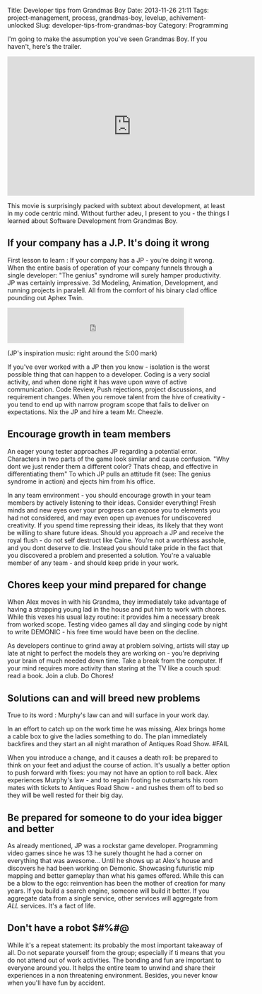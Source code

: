 Title: Developer tips from Grandmas Boy
Date: 2013-11-26 21:11
Tags: project-management, process, grandmas-boy, levelup, achivement-unlocked
Slug: developer-tips-from-grandmas-boy
Category: Programming

I'm going to make the assumption you've seen Grandmas Boy. If you haven't, here's the trailer.

<iframe width="560" height="315" src="http://www.youtube.com/embed/rQ9y4ro4Aw4" frameborder="0" allowfullscreen></iframe>

This movie is surprisingly packed with subtext about development, at least in my code centric mind. Without further adeu, I present to you - the things I learned about Software Development from Grandmas Boy.


<!--  More -->

If your company has a J.P. It's doing it wrong
----------------------------------------------

First lesson to learn : If your company has a JP - you're doing it wrong. When the entire basis of operation of your company funnels through a single developer: "The genius" syndrome will surely hamper productivity. JP was certainly impressive. 3d Modeling, Animation, Development, and running projects in paralell. All from the comfort of his binary clad office pounding out Aphex Twin.

<iframe width="400" height="80" src="https://rd.io/i/QU4qZjdedsSL" frameborder="0"></iframe>

(JP's inspiration music: right around the 5:00 mark)

If you've ever worked with a JP then you know - isolation is the worst possible thing that can happen to a developer. Coding is a very social activity, and when done right it has wave upon wave of active communication. Code Review, Push rejections, project discussions, and requirement changes. When you remove talent from the hive of creativity - you tend to end up with narrow program scope that fails to deliver on expectations. Nix the JP and hire a team Mr. Cheezle.

Encourage growth in team members
--------------------------------

An eager young tester approaches JP regarding a potential error. Characters in two parts of the game look similar and cause confusion. "Why dont we just render them a different color? Thats cheap, and effective in differentiating them" To which JP pulls an attitude fit (see: The genius syndrome in action) and ejects him from his office.

In any team environment - you should encourage growth in your team members by actively listening to their ideas. Consider everything! Fresh minds and new eyes over your progress can expose you to elements you had not considered, and may even open up avenues for undiscovered creativity. If you spend time repressing their ideas, its likely that they wont be willing to share future ideas. Should you approach a JP and receive the royal flush - do not self destruct like Caine. You're not a worthless asshole, and you dont deserve to die. Instead you should take pride in the fact that you discovered a problem and presented a solution.  You're a valuable member of any team - and should keep pride in your work.

Chores keep your mind prepared for change
-----------------------------------------

When Alex moves in with his Grandma, they immediately take advantage of having a strapping young lad in the house and put him to work with chores. While this vexes his usual lazy routine: it provides him a necessary break from worked scope. Testing video games all day and slinging code by night to write DEMONIC - his free time would have been on the decline.

As developers continue to grind away at problem solving, artists will stay up late at night to perfect the models they are working on - you're depriving your brain of much needed down time. Take a break from the computer. If your mind requires more activity than staring at the TV like a couch spud: read a book. Join a club. Do Chores!


Solutions can and will breed new problems
------------------------------------------

True to its word : Murphy's law can and will surface in your work day.

In an effort to catch up on the work time he was missing, Alex brings home a cable box to give the ladies something to do. The plan immediately backfires and they start an all night marathon of Antiques Road Show. #FAIL

When you introduce a change, and it causes a death roll: be prepared to think on your feet and adjust the course of action. It's usually a better option to push forward with fixes: you may not have an option to roll back. Alex experiences Murphy's law - and to regain footing he outsmarts his room mates with tickets to Antiques Road Show - and rushes them off to bed so they will be well rested for their big day.

Be prepared for someone to do your idea bigger and better
---------------------------------------------------------

As already mentioned, JP was a rockstar game developer. Programming video games since he was 13 he surely thought he had a corner on everything that was awesome... Until he shows up at Alex's house and discovers he had been working on Demonic. Showcasing futuristic mip mapping and better gameplay than what his games offered. While this can be a blow to the ego: reinvention has been the mother of creation for many years. If you build a search engine, someone will build it better. If you aggregate data from a single service, other services will aggregate from *ALL* services. It's a fact of life.

Don't have a robot $#%#@
--------------------------

While it's a repeat statement: its probably the most important takeaway of all. Do not separate yourself from the group; especially if ti means that you do not attend out of work activities. The bonding and fun are important to everyone around you. It helps the entire team to unwind and share their experiences in a non threatening environment. Besides, you never know when you'll have fun by accident.
